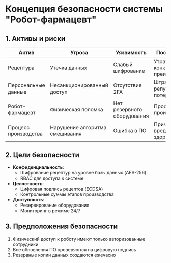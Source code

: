# Концепция безопасности системы "Робот-фармацевт"

## 1. Активы и риски
| Актив                | Угроза                                    | Уязвимость               | Последствие                 |
|----------------------|-------------------------------------------|--------------------------|-----------------------------|
| Рецептура            | Утечка данных                             | Слабый шифрование        | Утрата конкурентного преимущества |
| Персональные данные   | Несанкционированный доступ               | Отсутствие 2FA           | Штрафы, репутационные потери |
| Робот-фармацевт       | Физическая поломка                       | Нет резервного оборудования | Простой производства        |
| Процесс производства | Нарушение алгоритма смешивания           | Ошибка в ПО               | Причинение вреда здоровью   |

## 2. Цели безопасности
- **Конфиденциальность**: 
  - Шифрование рецептур на уровне базы данных (AES-256)
  - RBAC для доступа к системе
- **Целостность**: 
  - Цифровая подпись рецептов (ECDSA)
  - Контрольные суммы этапов производства
- **Доступность**: 
  - Резервирование оборудования
  - Мониторинг в режиме 24/7

## 3. Предположения безопасности
1. Физический доступ к роботу имеют только авторизованные сотрудники
2. Все обновления ПО проверяются на цифровую подпись
3. Резервные копии данных создаются ежечасно
